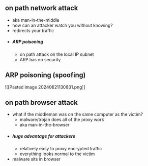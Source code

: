 ## on path network attack
- aka man-in-the-middle
- how can an attacker watch you without knowing?
- redirects your traffic
- ##### ARP poisoning 
	- on path attack on the local IP subnet
	- ARP has no security

## ARP poisoning (spoofing)

![[Pasted image 20240821130831.png]]

## on path browser attack
- what if the middleman was on the same computer as the victim?
	- malware/trojan does all of the proxy work
	- aka man-in-the-browser
- ##### huge advantage for attackers
	- relatively easy to proxy encrypted traffic
	- everything looks normal to the victim
- malware sits in browser

